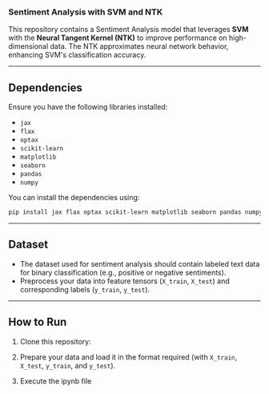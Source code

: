 ### **Sentiment Analysis with SVM and NTK**

This repository contains a Sentiment Analysis model that leverages **SVM** with the **Neural Tangent Kernel (NTK)** to improve performance on high-dimensional data. The NTK approximates neural network behavior, enhancing SVM's classification accuracy.

---

## **Dependencies**
Ensure you have the following libraries installed:  
- `jax`  
- `flax`  
- `optax`  
- `scikit-learn`  
- `matplotlib`  
- `seaborn`  
- `pandas`  
- `numpy`  

You can install the dependencies using:

```bash
pip install jax flax optax scikit-learn matplotlib seaborn pandas numpy
```

---

## **Dataset**
- The dataset used for sentiment analysis should contain labeled text data for binary classification (e.g., positive or negative sentiments).
- Preprocess your data into feature tensors (`X_train`, `X_test`) and corresponding labels (`y_train`, `y_test`).

---

## **How to Run**
1. Clone this repository:  
 
2. Prepare your data and load it in the format required (with `X_train`, `X_test`, `y_train`, and `y_test`).

3. Execute the ipynb file

